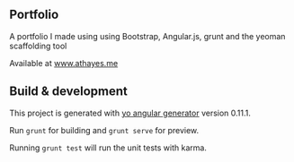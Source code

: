 ## Portfolio

A portfolio I made using using Bootstrap, Angular.js, grunt and the yeoman scaffolding tool

Available at www.athayes.me

## Build & development

This project is generated with [yo angular generator](https://github.com/yeoman/generator-angular)
version 0.11.1.

Run `grunt` for building and `grunt serve` for preview.

Running `grunt test` will run the unit tests with karma.




